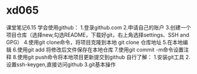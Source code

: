 # xd065
课堂笔记6.15
学会使用github：
1.登录github.com
2.申请自己的账户
3.创建一个项目仓库（选择new,勾选README，下载好git，右上角选择settings、SSH and GPG）
4.使用git clone命令，将项目克隆到本地
git clone 仓库地址
5.在本地编辑
6.使用git add 将修改后文件保存在本地仓库
7.使用git commit -m命令设置注释
8.使用git push命令将本地项目更新提交到github
自行了解：
1.安装git工具
2.设置ssh-keygen,直接访问github
3.git基本操作
